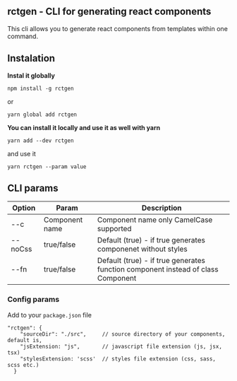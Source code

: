 ## rctgen - CLI for generating react components

This cli allows you to generate react components from templates within one command.

## Instalation

****Instal it globally****
```
npm install -g rctgen
```

or

```
yarn global add rctgen
```



****You can install it locally and use it as well with yarn****

```
yarn add --dev rctgen
```

and use it

```
yarn rctgen --param value
```

## CLI params

| Option        | Param          | Description                                                  |
| ------------- |--------------- | -------------------------------------------------------------|
| --c           | Component name | Component name only CamelCase supported                      |
| --noCss       | true/false     | Default (true) - if true generates componenet without styles |
| --fn          | true/false     | Default (true) - if true generates function component instead of class Component                      |

### Config params

Add to your `package.json` file

```
"rctgen": {
    "sourceDir": "./src",     // source directory of your components, default is,
    "jsExtension: "js",       // javascript file extension (js, jsx, tsx)
    "stylesExtension: 'scss'  // styles file extension (css, sass, scss etc.)
  }
```
